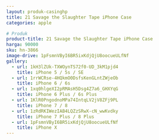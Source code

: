 ```yaml
---
layout: produk-casinghp
title: 21 Savage the Slaughter Tape iPhone Case
categories: apple

# Produk
product-title: 21 Savage the Slaughter Tape iPhone Case
harga: 90000
sku: hn-3866
image-drive: 1pFsmnVByI6BR5ixKdjQjU8oocueULfNf
gallery:
  - url: 1kH3lZUk-TXWOynTS72f0-UD_3kM1pjd4
    title: iPhone 5 / 5s / SE
  - url: 1rrWCRse-4HQkmO0DsfsKenGLntZWjeOb
    title: iPhone 6 / 6s
  - url: 1xq0hlgeXI2pRMAsH5Dsg4Z7a6_GHXYqG
    title: iPhone 6 Plus / 6s Plus
  - url: 1KlR0PngodnoMPa74IntqLV2jV8ZFj9PL
    title: iPhone 7 / 8
  - url: 1zRdRKIWezIAB4LQZzSRwX-cN_wwKvdky
    title: iPhone 7 Plus / 8 Plus
  - url: 1pFsmnVByI6BR5ixKdjQjU8oocueULfNf
    title: iPhone X
---
```

